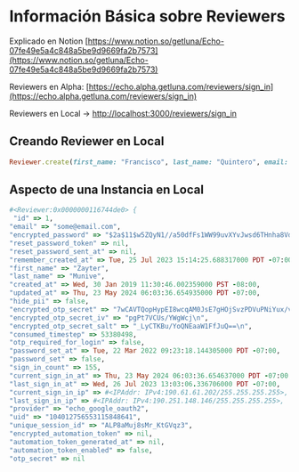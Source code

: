 # Información Básica sobre Reviewers

Explicado en Notion [https://www.notion.so/getluna/Echo-07fe49e5a4c848a5be9d9669fa2b7573](https://www.notion.so/getluna/Echo-07fe49e5a4c848a5be9d9669fa2b7573)

Reviewers en Alpha: [https://echo.alpha.getluna.com/reviewers/sign_in](https://echo.alpha.getluna.com/reviewers/sign_in)

Reviewers en Local -> [http://localhost:3000/reviewers/sign_in](http://localhost:3000/reviewers/sign_in)

## Creando Reviewer en Local

```ruby
Reviewer.create(first_name: "Francisco", last_name: "Quintero", email: "francisco.quintero@ideaware.co")
```

## Aspecto de una Instancia en Local

```ruby
#<Reviewer:0x0000000116744de0> {
 "id" => 1,
"email" => "some@email.com",
"encrypted_password" => "$2a$11$w5ZQyN1//a50dfFs1WW99uvXYvJwsd6THnha8VdSONEd12x0PjVK6",
"reset_password_token" => nil,
"reset_password_sent_at" => nil,
"remember_created_at" => Tue, 25 Jul 2023 15:14:25.688317000 PDT -07:00,
"first_name" => "Zayter",
"last_name" => "Munive",
"created_at" => Wed, 30 Jan 2019 11:30:46.002359000 PST -08:00,
"updated_at" => Thu, 23 May 2024 06:03:36.654935000 PDT -07:00,
"hide_pii" => false,
"encrypted_otp_secret" => "7wCAVTQopHypEI8wcqAM0JsE7gHOjSvzPDVuPNiYux/vUOhbulZ86w==\n",
"encrypted_otp_secret_iv" => "pgPt7VCUs/YWgWcj\n",
"encrypted_otp_secret_salt" => "_LyCTKBu/YoQNEaaW1FfJuQ==\n",
"consumed_timestep" => 53380498,
"otp_required_for_login" => false,
"password_set_at" => Tue, 22 Mar 2022 09:23:18.144305000 PDT -07:00,
"password_set" => false,
"sign_in_count" => 155,
"current_sign_in_at" => Thu, 23 May 2024 06:03:36.654637000 PDT -07:00,
"last_sign_in_at" => Wed, 26 Jul 2023 13:03:06.336706000 PDT -07:00,
"current_sign_in_ip" => #<IPAddr: IPv4:190.61.61.202/255.255.255.255>,
"last_sign_in_ip" => #<IPAddr: IPv4:190.251.148.146/255.255.255.255>,
"provider" => "echo_google_oauth2",
"uid" => "104012756553115848641",
"unique_session_id" => "ALP8aMuj8sMr_KtGVqz3",
"encrypted_automation_token" => nil,
"automation_token_generated_at" => nil,
"automation_token_enabled" => false,
"otp_secret" => nil
```